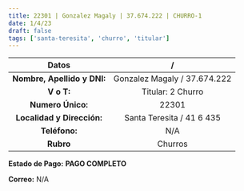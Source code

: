 ```yaml
---
title: 22301 | Gonzalez Magaly | 37.674.222 | CHURRO-1
date: 1/4/23
draft: false
tags: ['santa-teresita', 'churro', 'titular']
---
```


|          **Datos**          |               /              |
|:---------------------------:|:----------------------------:|
| **Nombre, Apellido y DNI:** | Gonzalez Magaly / 37.674.222 |
|          **V o T:**         |       Titular: 2 Churro      |
|      **Numero Único:**      |             22301            |
|  **Localidad y Dirección:** |    Santa Teresita / 41 6 435    |
|        **Teléfono:**        |              N/A             |
|          **Rubro**          |            Churros           |

**Estado de Pago:** **PAGO COMPLETO**

**Correo:** N/A
